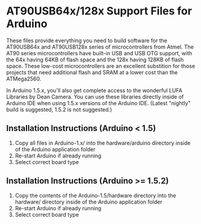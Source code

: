 AT90USB64x/128x Support Files for Arduino
=========================================

These files provide everything you need to build software for the AT90USB64x and AT90USB128x series of microcontrollers from Atmel.  The AT90 series microcontrollers have built-in USB and USB OTG support, with the 64x having 64KB of flash space and the 128x having 128KB of flash space.  These low-cost microcontrollers are an excellent substition for those projects that need additional flash and SRAM at a lower cost than the ATMega2560.

In Arduino 1.5.x, you'll also get complete access to the wonderful LUFA Libraries by Dean Camera.  You can use these libraries directly inside of Arduino IDE when using 1.5.x versions of the Arduino IDE. (Latest "nightly" build is suggested, 1.5.2 is not suggested.)

Installation Instructions (Arduino < 1.5)
-------------------------

1. Copy all files in Arduino-1.x/ into the hardware/arduino directory inside of the Arduino application folder
2. Re-start Arduino if already running
3. Select correct board type 

Installation Instructions (Arduino >= 1.5.2)
-------------------------

1. Copy the contents of the Arduino-1.5/hardware directory into the hardware/ directory inside of the Arduino application folder
2. Re-start Arduino if already running
3. Select correct board type
 

